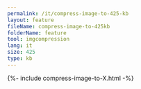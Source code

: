 ```yaml
---
permalink: /it/compress-image-to-425-kb
layout: feature
fileName: compress-image-to-425kb
folderName: feature
tool: imgcompression
lang: it
size: 425
type: kb
---
```


{%- include compress-image-to-X.html -%}
